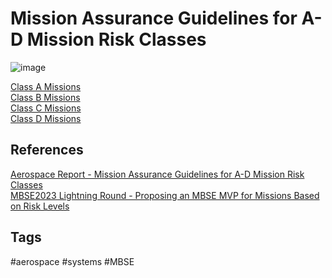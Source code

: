 # Mission Assurance Guidelines for A-D Mission Risk Classes

![image](https://www.eliotkhachi.dev/resources/zettel-images/Wed_Mar_20_11:04:39_PM_PDT_2024.png)

[Class A Missions](../202403210455)  
[Class B Missions](../202403210459)  
[Class C Missions](../202403210518)  
[Class D Missions](../202403210527)  

## References
[Aerospace Report - Mission Assurance Guidelines for A-D Mission Risk Classes](https://s3vi.ndc.nasa.gov/ssri-kb/static/resources/TOR-2011(8591)-21.pdf)  
[MBSE2023 Lightning Round - Proposing an MBSE MVP for Missions Based on Risk Levels](https://youtu.be/BdnARG9ZBlg?t=4994)  

## Tags
#aerospace #systems #MBSE
